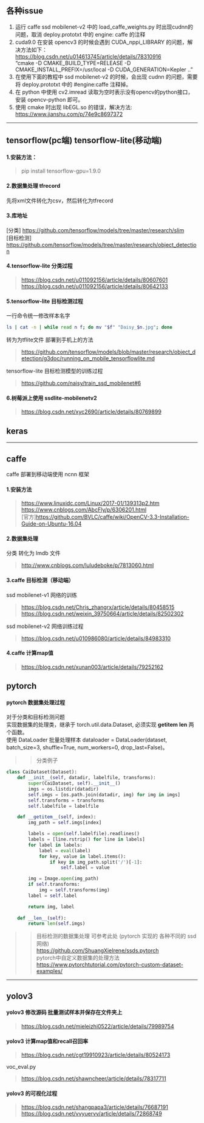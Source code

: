 ## 各种issue
1. 运行 caffe ssd mobilenet-v2 中的 load_caffe_weights.py 时出现cudnn的问题，取消 deploy.prototxt 中的 engine: caffe 的注释<br>
2. cuda9.0 在安装 opencv3 的时候会遇到 CUDA_nppi_LIBRARY 的问题，解决方法如下：<br>
    https://blog.csdn.net/u014613745/article/details/78310916<br>
    “cmake -D CMAKE_BUILD_TYPE=RELEASE -D CMAKE_INSTALL_PREFIX=/usr/local -D CUDA_GENERATION=Kepler ..”<br>
3. 在使用下面的教程中 ssd mobilenet-v2 的时候，会出现 cudnn 的问题，需要将 deploy.prototxt 中的 #engine:caffe 注释掉。<br>
4. 在 python 中使用 cv2.imread 读取为空时表示没有opencv的python接口，安装 opencv-python 即可。<br>
5. 使用 cmake 时出现 libEGL.so 的错误，解决方法:<br>
    https://www.jianshu.com/p/74e9c8697372
-----------------------------------------------------------------------------------------------------------------------

## tensorflow(pc端)    tensorflow-lite(移动端)
#### 1.安装方法：
> pip install tensorflow-gpu=1.9.0

#### 2.数据集处理  tfrecord
先将xml文件转化为csv，然后转化为tfrecord

#### 3.库地址
[分类]  https://github.com/tensorflow/models/tree/master/research/slim<br>
[目标检测]  https://github.com/tensorflow/models/tree/master/research/object_detection

#### 4.tensorflow-lite  分类过程  
> https://blog.csdn.net/u011092156/article/details/80607601<br>
> https://blog.csdn.net/u011092156/article/details/80642133

#### 5.tensorflow-lite  目标检测过程
一行命令统一修改样本名字 <br>
```bash
ls | cat -n | while read n f; do mv "$f" "Daisy_$n.jpg"; done 
```
转为为tflite文件 部署到手机上的方法<br>
> https://github.com/tensorflow/models/blob/master/research/object_detection/g3doc/running_on_mobile_tensorflowlite.md

tensorflow-lite 目标检测模型的训练过程<br>
> https://github.com/naisy/train_ssd_mobilenet#6

#### 6.树莓派上使用 ssdlite-mobilenetv2
>https://blog.csdn.net/xyc2690/article/details/80769899


## keras 

---------------------------------------------------------------------------------------------------------------------
## caffe
caffe 部署到移动端使用 ncnn 框架

#### 1.安装方法
> https://www.linuxidc.com/Linux/2017-01/139313p2.htm<br>
> https://www.cnblogs.com/AbcFly/p/6306201.html<br>
[官方]https://github.com/BVLC/caffe/wiki/OpenCV-3.3-Installation-Guide-on-Ubuntu-16.04

#### 2.数据集处理
分类 转化为 lmdb 文件
> http://www.cnblogs.com/luludeboke/p/7813060.html

#### 3.caffe  目标检测（移动端）
ssd mobilenet-v1  网络的训练<br>
> https://blog.csdn.net/Chris_zhangrx/article/details/80458515<br>
> https://blog.csdn.net/weixin_39750664/article/details/82502302

ssd mobilenet-v2  网络训练过程<br>
>https://blog.csdn.net/u010986080/article/details/84983310

#### 4.caffe 计算map值
> https://blog.csdn.net/xunan003/article/details/79252162


## pytorch
#### pytorch 数据集处理过程
对于分类和目标检测问题<br>
实现数据集的处理类，继承于 torch.util.data.Dataset, 必须实现 __getitem__ __len__ 两个函数。<br>
使用 DataLoader 批量处理样本 dataloader = DataLoader(dataset, batch_size=3, shuffle=True, num_workers=0, drop_last=False)。<br>
>> 分类例子
```python
class CaiDataset(Dataset):
    def __init__(self, datadir, labelfile, transforms):
        super(CaiDataset, self).__init__()
        imgs = os.listdir(datadir)
        self.imgs = [os.path.join(datadir, img) for img in imgs]
        self.transforms = transforms
        self.labelfile = labelfile

    def __getitem__(self, index):
        img_path = self.imgs[index]

        labels = open(self.labelfile).readlines()
        labels = [line.rstrip() for line in labels]
        for label in labels:
            label = eval(label)
            for key, value in label.items():
                if key in img_path.split('/')[-1]:
                    self.label = value

        img = Image.open(img_path)
        if self.transforms:
            img = self.transforms(img)
        label = self.label

        return img, label
    
    def __len__(self):
        return len(self.imgs)
```
>> 目标检测的数据集处理  可参考此处 (pytorch 实现的 各种不同的 ssd 网络) <br>
https://github.com/ShuangXieIrene/ssds.pytorch<br>
>> pytorch中自定义数据集的处理方法<br> 
https://www.pytorchtutorial.com/pytorch-custom-dataset-examples/

----------------------------------------------------------------------------------------------------------------------

## yolov3
#### yolov3 修改源码 批量测试样本并保存在文件夹上
> https://blog.csdn.net/mieleizhi0522/article/details/79989754

#### yolov3 计算map值和recall召回率
> https://blog.csdn.net/cgt19910923/article/details/80524173

voc_eval.py
> https://blog.csdn.net/shawncheer/article/details/78317711

#### yolov3 的可视化过程
> https://blog.csdn.net/shangpapa3/article/details/76687191<br>
> https://blog.csdn.net/vvyuervv/article/details/72868749
